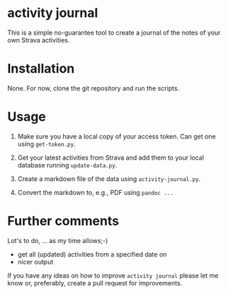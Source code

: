# activity journal

This is a simple no-guarantee tool to create a journal of the notes of your own
Strava activities.

# Installation

None. For now, clone the git repository and run the scripts.

# Usage

1. Make sure you have a local copy of your access token. Can get one using
`get-token.py`.

2. Get your latest activities from Strava and add them to your local database
running `update-data.py`.

3. Create a markdown file of the data using `activity-journal.py`.

4. Convert the markdown to, e.g., PDF using `pandoc ...`


# Further comments

Lot's to do, ... as my time allows;-)
- get all (updated) activities from a specified date on
- nicer output

If you have any ideas on how to improve `activity journal` please let me know
or, preferably, create a pull request for improvements.
